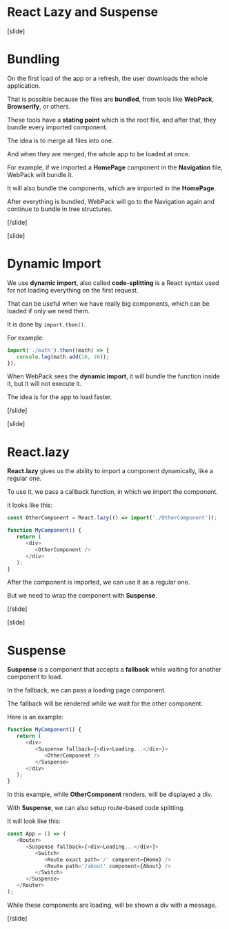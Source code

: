 # React Lazy and Suspense

[slide]

# Bundling

On the first load of the app or a refresh, the user downloads the whole application.

That is possible because the files are **bundled**, from tools like **WebPack**, **Browserify**, or others.

These tools have a **stating point** which is the root file, and after that, they bundle every imported component.

The idea is to merge all files into one.

And when they are merged, the whole app to be loaded at once.

For example, if we imported a **HomePage** component in the **Navigation** file, WebPack will bundle it.

It will also bundle the components, which are imported in the **HomePage**.

After everything is bundled, WebPack will go to the Navigation again and continue to bundle in tree structures.

[/slide]

[slide]

# Dynamic Import

We use **dynamic import**, also called **code\-splitting** is a React syntax used for not loading everything on the first request.

That can be useful when we have really big components, which can be loaded if only we need them.

It is done by `import.then()`.

For example:

```js
import('./math').then((math) => {
   console.log(math.add(16, 26));
});
```

When WebPack sees the **dynamic import**, it will bundle the function inside it, but it will not execute it.

The idea is for the app to load faster.

[/slide]

[slide]

# React.lazy

**React.lazy** gives us the ability to import a component dynamically, like a regular one.

To use it, we pass a callback function, in which we import the component.

it looks like this:

```js
const OtherComponent = React.lazy(() => import('./OtherComponent'));

function MyComponent() {
   return (
      <div>
         <OtherComponent />
      </div>
   );
}
```

After the component is imported, we can use it as a regular one.

But we need to wrap the component with **Suspense**.

[/slide]

[slide]

# Suspense

**Suspense** is a component that accepts a **fallback** while waiting for another component to load.

In the fallback, we can pass a loading page component.

The fallback will be rendered while we wait for the other component.

Here is an example:

```js
function MyComponent() {
   return (
      <div>
         <Suspense fallback={<div>Loading...</div>}>
            <OtherComponent />
         </Suspense>
      </div>
   );
}
```

In this example, while **OtherComponent** renders, will be displayed a div.

With **Suspense**, we can also setup route\-based code splitting.

It will look like this:

```js
const App = () => (
   <Router>
      <Suspense fallback={<div>Loading...</div>}>
         <Switch>
            <Route exact path='/' component={Home} />
            <Route path='/about' component={About} />
         </Switch>
      </Suspense>
   </Router>
);
```

While these components are loading, will be shown a div with a message.

[/slide]

